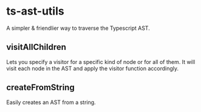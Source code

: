 # ts-ast-utils

A simpler & friendlier way to traverse the Typescript AST.

## visitAllChildren

Lets you specify a visitor for a specific kind of node or for all of them. It will visit each node in the AST and apply the visitor function accordingly.

## createFromString

Easily creates an AST from a string.

